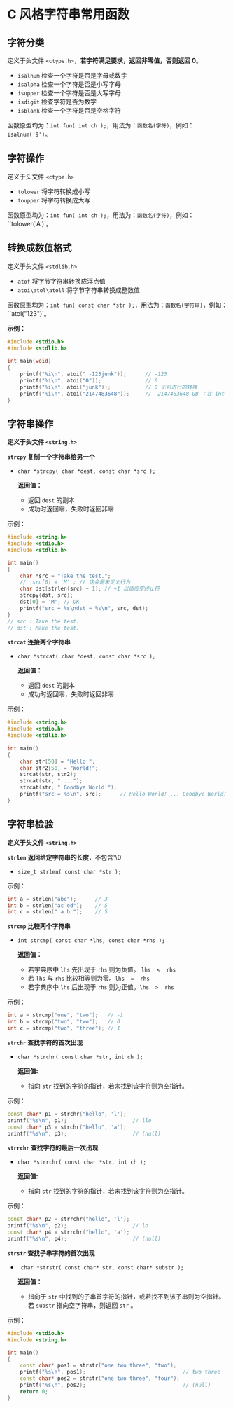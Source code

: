 # C 风格字符串常用函数

## 字符分类

定义于头文件 `<ctype.h>`，**若字符满足要求，返回非零值，否则返回 0**。

- `isalnum`   检查一个字符是否是字母或数字
- `isalpha`   检查一个字符是否是小写字母
- `isupper`   检查一个字符是否是大写字母
- `isdigit`   检查字符是否为数字
- `isblank`   检查一个字符是否是空格字符

 函数原型均为：`int fun( int ch );`，用法为：`函数名(字符)`，例如：`isalnum('9')`。

## 字符操作

定义于头文件 `<ctype.h>`

- `tolower`   将字符转换成小写
- `toupper`   将字符转换成大写

 函数原型均为：`int fun( int ch );`，用法为：`函数名(字符)`，例如：``tolower('A')`。

## 转换成数值格式

定义于头文件 `<stdlib.h>`

- `atof`  将字节字符串转换成浮点值
- `atoi\atol\atoll`   将字节字符串转换成整数值

函数原型均为：`int fun( const char *str );`，用法为：`函数名(字符串)`，例如：``atoi("123")`。

**示例：**

```cpp
#include <stdio.h>
#include <stdlib.h>
 
int main(void)
{
    printf("%i\n", atoi(" -123junk"));		// -123
    printf("%i\n", atoi("0"));				// 0
    printf("%i\n", atoi("junk"));         	// 0 无可进行的转换
    printf("%i\n", atoi("2147483648"));   	// -2147483648 UB ：在 int 范围外
}
```

## 字符串操作

**定义于头文件 `<string.h>`**

**`strcpy` 复制一个字符串给另一个**

- `char *strcpy( char *dest, const char *src );`

  **返回值：**

  - 返回 `dest` 的副本
  - 成功时返回零，失败时返回非零

示例：

```cpp
#include <string.h>
#include <stdio.h>
#include <stdlib.h>

int main()
{
	char *src = "Take the test.";
	//  src[0] = 'M' ; // 这会是未定义行为
    char dst[strlen(src) + 1]; // +1 以适应空终止符
    strcpy(dst, src);
    dst[0] = 'M'; // OK
    printf("src = %s\ndst = %s\n", src, dst);
}
// src : Take the test.
// dst : Make the test.
```

**`strcat` 连接两个字符串**

- `char *strcat( char *dest, const char *src );`

  **返回值：**

  - 返回 `dest` 的副本
  - 成功时返回零，失败时返回非零

示例：

```cpp
#include <string.h> 
#include <stdio.h>
#include <stdlib.h>
 
int main() 
{
    char str[50] = "Hello ";
    char str2[50] = "World!";
    strcat(str, str2);
    strcat(str, " ...");
    strcat(str, " Goodbye World!");
    printf("src = %s\n", src);		// Hello World! ... Goodbye World!
}
```

## 字符串检验

**定义于头文件 `<string.h>`**

**`strlen` 返回给定字符串的长度**，不包含'\0'

- `size_t strlen( const char *str );`

示例：

```cpp
int a = strlen("abc");		// 3
int b = strlen("ac ed");	// 5
int c = strlen(" a b ");	// 5
```

**`strcmp` 比较两个字符串**

- `int strcmp( const char *lhs, const char *rhs );`

  **返回值：**

  	- 若字典序中 `lhs` 先出现于 `rhs` 则为负值。 `lhs  <  rhs`
  	- 若 `lhs` 与 `rhs` 比较相等则为零。`lhs  =  rhs`
  	- 若字典序中 `lhs` 后出现于 `rhs` 则为正值。`lhs  >  rhs`

示例：

```cpp
int a = strcmp("one", "two");	// -1
int b = strcmp("two", "two");	// 0
int c = strcmp("two", "three");	// 1
```

**`strchr` 查找字符的首次出现**

- `char *strchr( const char *str, int ch );`

  **返回值:**

  - 指向 `str` 找到的字符的指针，若未找到该字符则为空指针。

示例：

```cpp
const char* p1 = strchr("hello", 'l');
printf("%s\n", p1);						// llo
const char* p3 = strchr("hello", 'a');
printf("%s\n", p3);						// (null)
```

**`strrchr` 查找字符的最后一次出现**

- `char *strrchr( const char *str, int ch );`

  **返回值:**

  - 指向 `str` 找到的字符的指针，若未找到该字符则为空指针。

示例：

```cpp
const char* p2 = strrchr("hello", 'l');
printf("%s\n", p2);						// lo
const char* p4 = strrchr("hello", 'a');
printf("%s\n", p4);						// (null)
```

**`strstr` 查找子串字符的首次出现**

- ` char *strstr( const char* str, const char* substr );`

  **返回值：**

   - 指向于 `str` 中找到的子串首字符的指针，或若找不到该子串则为空指针。若 `substr` 指向空字符串，则返回 `str` 。

示例：

```cpp
#include <stdio.h>
#include <string.h>

int main()
{
	const char* pos1 = strstr("one two three", "two");
	printf("%s\n", pos1);								// two three
	const char* pos2 = strstr("one two three", "four");
	printf("%s\n", pos2);								// (null)
	return 0;
}
```




